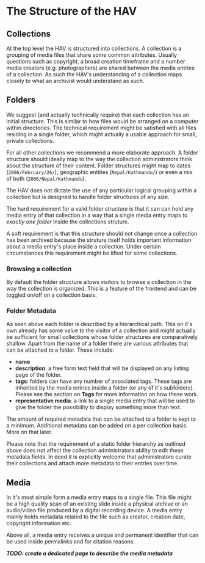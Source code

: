 # The Structure of the HAV

## Collections

At the top level the HAV is structured into collections. A collection is a grouping of
media files that share some common attributes. Usually questions such as copyright, a broad
creation timeframe and a number media creators (e.g. photographers) are shared between the media entries
of a collection.
As such the HAV's understanding of a collection maps closely to what an archivist
would understand as such.

## Folders

We suggest (and actually technically require) that each collection has an initial structure.
This is similar to how files would be arranged on a computer within directories.
The technical requirement might be satisfied with all files residing in a single folder, which
might actually a usable approach for small, private collections.

For all other collections we recommend a more elaborate approach. A folder structure should ideally map
to the way the collection administrators think about the structure of their content.
Folder structures might map to dates (`2006/February/26/`), geographic entities (`Nepal/Kathmandu/`)
or even a mix of both (`2006/Nepal/Kathmandu`).

The HAV does not dictate the use of any particular logical grouping within a collection but is designed to handle
folder structures of any size.

The hard requirement for a valid folder structure is that it can can hold any
media entry of that collection in a way that a single media entry maps to *exactly one folder* inside the collections struture.

A soft requirement is that this structure should not change once a collection has been archived because the struture itself holds
important information about a media entry's place inside a collection.
Under certain circumstances this requirement might be lifted for some collections.

### Browsing a collection

By default the folder structure allows visitors to browse a collection in the way the collection is organized.
This is a feature of the frontend and can be toggled on/off on a collection basis.

### Folder Metadata

As seen above each folder is described by a hierarchical path.
This on it's own already has some value to the visitor of a collection and
might actually be sufficient for small collections whose folder structures are
comparatively shallow.
Apart from the name of a folder there are various attributes that can be attached to a folder.
These include:

- **name**
- **description**: a free form text field that will be displayed on any listing page of the folder.
- **tags**: folders can have any number of associated tags. These tags are inherited by the media entries inside
  a folder (or any of it's subfolders).
  Please see the section on **Tags** for more information on how these work.
- **representative media**: a link to a single media entry that will be used to give the folder the possibility to
display something more than text.

The amount of required metadata that can be attached to a folder is kept to a minimum. Additional metadata can be
added on a per collection basis. More on that later.

Please note that the requirement of a static folder hierarchy as outlined above does not affect the collection administrators
ability to edit these metadata fields. In deed it is explicitly welcome that administrators curate their collections and
attach more metadata to their entries over time.

## Media

In it's most simple form a media entry maps to a single file. This file might be a high
quality scan of an existing slide inside a physical archive or an audio/video file produced
by a digital recording device.
A media entry mainly holds metadata related to the file such as creator, creation date,
copyright information etc.

Above all, a media entry receives a unique and permanent identifier that can be used inside
permalinks and for citation reasons.

***TODO: create a dedicated page to describe the media metadata***

